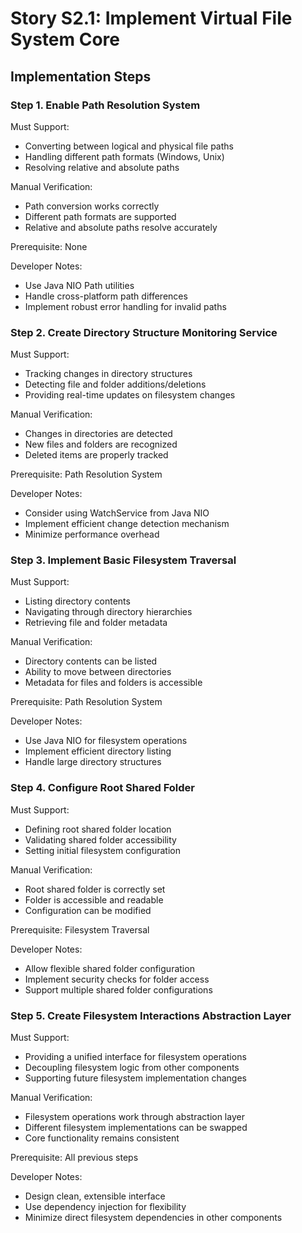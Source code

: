 # Story S2.1: Implement Virtual File System Core

## Implementation Steps

### Step 1. Enable Path Resolution System
Must Support:
- Converting between logical and physical file paths
- Handling different path formats (Windows, Unix)
- Resolving relative and absolute paths

Manual Verification:
- Path conversion works correctly
- Different path formats are supported
- Relative and absolute paths resolve accurately

Prerequisite: None

Developer Notes:
- Use Java NIO Path utilities
- Handle cross-platform path differences
- Implement robust error handling for invalid paths

### Step 2. Create Directory Structure Monitoring Service
Must Support:
- Tracking changes in directory structures
- Detecting file and folder additions/deletions
- Providing real-time updates on filesystem changes

Manual Verification:
- Changes in directories are detected
- New files and folders are recognized
- Deleted items are properly tracked

Prerequisite: Path Resolution System

Developer Notes:
- Consider using WatchService from Java NIO
- Implement efficient change detection mechanism
- Minimize performance overhead

### Step 3. Implement Basic Filesystem Traversal
Must Support:
- Listing directory contents
- Navigating through directory hierarchies
- Retrieving file and folder metadata

Manual Verification:
- Directory contents can be listed
- Ability to move between directories
- Metadata for files and folders is accessible

Prerequisite: Path Resolution System

Developer Notes:
- Use Java NIO for filesystem operations
- Implement efficient directory listing
- Handle large directory structures

### Step 4. Configure Root Shared Folder
Must Support:
- Defining root shared folder location
- Validating shared folder accessibility
- Setting initial filesystem configuration

Manual Verification:
- Root shared folder is correctly set
- Folder is accessible and readable
- Configuration can be modified

Prerequisite: Filesystem Traversal

Developer Notes:
- Allow flexible shared folder configuration
- Implement security checks for folder access
- Support multiple shared folder configurations

### Step 5. Create Filesystem Interactions Abstraction Layer
Must Support:
- Providing a unified interface for filesystem operations
- Decoupling filesystem logic from other components
- Supporting future filesystem implementation changes

Manual Verification:
- Filesystem operations work through abstraction layer
- Different filesystem implementations can be swapped
- Core functionality remains consistent

Prerequisite: All previous steps

Developer Notes:
- Design clean, extensible interface
- Use dependency injection for flexibility
- Minimize direct filesystem dependencies in other components
